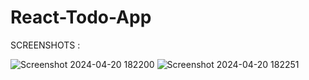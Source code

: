 # React-Todo-App
SCREENSHOTS :

![Screenshot 2024-04-20 182200](https://github.com/sarthakraut16/React-Todo-appp/assets/117756588/e314d275-49f5-4fb8-a262-36e2ec1aa9f5)
![Screenshot 2024-04-20 182251](https://github.com/sarthakraut16/React-Todo-appp/assets/117756588/ae2443dd-b59e-4e1a-98f4-8d274204eb6c)
